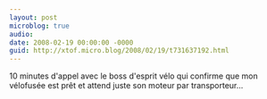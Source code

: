 ```yaml
---
layout: post
microblog: true
audio: 
date: 2008-02-19 00:00:00 -0000
guid: http://xtof.micro.blog/2008/02/19/t731637192.html
---
```

10 minutes d'appel avec le boss d'esprit vélo qui confirme que mon vélofusée est prêt et attend juste son moteur par transporteur...
